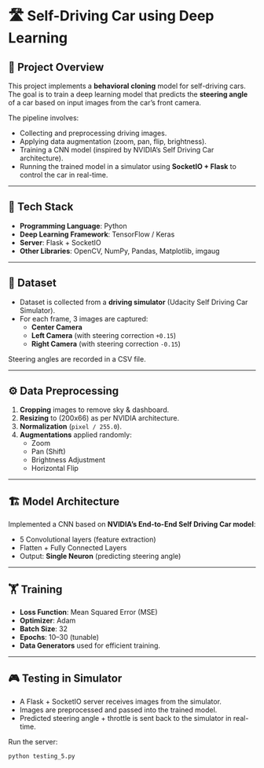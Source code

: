 # 🛣️ Self-Driving Car using Deep Learning  

## 📖 Project Overview  
This project implements a **behavioral cloning** model for self-driving cars.  
The goal is to train a deep learning model that predicts the **steering angle** of a car based on input images from the car’s front camera.  

The pipeline involves:  
- Collecting and preprocessing driving images.  
- Applying data augmentation (zoom, pan, flip, brightness).  
- Training a CNN model (inspired by NVIDIA’s Self Driving Car architecture).  
- Running the trained model in a simulator using **SocketIO + Flask** to control the car in real-time.  

---

## 🚀 Tech Stack  
- **Programming Language**: Python  
- **Deep Learning Framework**: TensorFlow / Keras  
- **Server**: Flask + SocketIO  
- **Other Libraries**: OpenCV, NumPy, Pandas, Matplotlib, imgaug  

---

## 📂 Dataset  
- Dataset is collected from a **driving simulator** (Udacity Self Driving Car Simulator).  
- For each frame, 3 images are captured:  
  - **Center Camera**  
  - **Left Camera** (with steering correction `+0.15`)  
  - **Right Camera** (with steering correction `-0.15`)  

Steering angles are recorded in a CSV file.  

---

## ⚙️ Data Preprocessing  
1. **Cropping** images to remove sky & dashboard.  
2. **Resizing** to (200x66) as per NVIDIA architecture.  
3. **Normalization** (`pixel / 255.0`).  
4. **Augmentations** applied randomly:
   - Zoom  
   - Pan (Shift)  
   - Brightness Adjustment  
   - Horizontal Flip  

---

## 🏗️ Model Architecture  
Implemented a CNN based on **NVIDIA’s End-to-End Self Driving Car model**:  
- 5 Convolutional layers (feature extraction)  
- Flatten + Fully Connected Layers  
- Output: **Single Neuron** (predicting steering angle)  

---

## 🏋️ Training  
- **Loss Function**: Mean Squared Error (MSE)  
- **Optimizer**: Adam  
- **Batch Size**: 32  
- **Epochs**: 10–30 (tunable)  
- **Data Generators** used for efficient training.  

---

## 🎮 Testing in Simulator  
- A Flask + SocketIO server receives images from the simulator.  
- Images are preprocessed and passed into the trained model.  
- Predicted steering angle + throttle is sent back to the simulator in real-time.  

Run the server:
```bash
python testing_5.py
